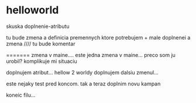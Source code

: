 # helloworld
skuska
doplnenie-atributu

tu bude zmena a definicia premennych ktore potrebujem + male doplnenei a zmena
//// tu bude komentar

=======
zmena v maine....
este jedna zmena v maine... preco som ju urobil? komplikuje mi situaciu

doplnujem atribut... hellow 2 worldy
doplnujem dalsiu zmenul...

este nejaky test pred koncom.
tak a teraz doplnim novu kampan

koneic filu...

